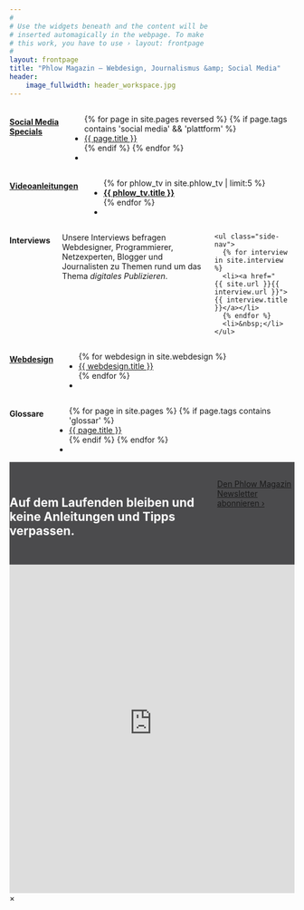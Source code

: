 ```yaml
---
#
# Use the widgets beneath and the content will be
# inserted automagically in the webpage. To make
# this work, you have to use › layout: frontpage
#
layout: frontpage
title: "Phlow Magazin – Webdesign, Journalismus &amp; Social Media"
header:
    image_fullwidth: header_workspace.jpg
---
```

<div class="row">
  <div class="medium-4 columns">
    <h4 class="b15"><a href="{{ site.url }}/social-media/">Social Media Specials</a></h4>
    <ul class="side-nav">
      {% for page in site.pages reversed %}
      {% if page.tags contains 'social media' && 'plattform' %}<li><a href="{{ site.url }}{{ page.url }}">{{ page.title }}</a></li>{% endif %}
      {% endfor %}
      <li>&nbsp;</li>
    </ul>
  </div><!-- /.medium-4.columns -->


  <div class="medium-4 columns">
    <h4 class="b15"><a href="{{ site.url }}/phlow-tv/">Videoanleitungen</a></h4>
    <ul class="side-nav">
      {% for phlow_tv in site.phlow_tv | limit:5 %}
      <li><a href="{{ site.url }}{{ phlow_tv.url }}"><strong>{{ phlow_tv.title }}</strong></a></li>
      {% endfor %}
      <li>&nbsp;</li>
    </ul>
  </div><!-- /.medium-4.columns -->


<div class="medium-4 columns">
    <h4 class="b15">Interviews</h4>
    <p>
      Unsere Interviews befragen Webdesigner, Programmierer, Netzexperten, Blogger und Journalisten zu Themen rund um das Thema <em>digitales Publizieren</em>.
    </p>

    <ul class="side-nav">
      {% for interview in site.interview %}
      <li><a href="{{ site.url }}{{ interview.url }}">{{ interview.title }}</a></li>
      {% endfor %}
      <li>&nbsp;</li>
    </ul>
</div><!-- /.medium-4.columns -->
</div><!-- /.row -->


<div class="row">
<div class="medium-4 columns">
    <h4 class="b15"><a href="{{ site.url }}/webdesign/">Webdesign</a></h4>
    <ul class="side-nav">
      {% for webdesign in site.webdesign %}
      <li><a href="{{ site.url }}{{ webdesign.url }}">{{ webdesign.title }}</a></li>
      {% endfor %}
      <li>&nbsp;</li>
    </ul>
</div><!-- /.medium-4.columns -->


  <div class="medium-4 columns">
    <h4 class="b15">Glossare</h4>
    <ul class="side-nav">
      {% for page in site.pages %}
      {% if page.tags contains 'glossar' %}<li><a href="{{ site.url }}{{ page.url }}">{{ page.title }}</a></li>{% endif %}
      {% endfor %}
      <li>&nbsp;</li>
    </ul>
</div><!-- /.medium-4.columns -->


<div class="medium-4 columns">
</div><!-- /.medium-4.columns -->
</div><!-- /.row -->



<div class="t30 b60" style="padding: 30px 0; background: #4b4b4d;">

<div class="row">
  <div class="small-12 text-center medium-10 medium-offset-1 columns">
    <h2 style="color: #fff;" class="shadow-black b30">Auf dem Laufenden bleiben und keine Anleitungen und Tipps verpassen.</h2>
    <a class="radius button success shadow-black" href="#" data-reveal-id="newsletter-abo">Den Phlow Magazin Newsletter abonnieren ›</a>
  </div><!-- /.small-12 medium-8.columns -->
</div><!-- /.row -->
</div>





<div id="newsletter-abo" class="reveal-modal" data-reveal>
  <iframe width="100%" height="580" src="http://phlow.us2.list-manage1.com/subscribe?u=acb99fb0411d067a7c7ccdb61&id=81e932aa5d" frameborder="0" allowfullscreen=""></iframe>
  <a class="close-reveal-modal">&#215;</a>
</div>

